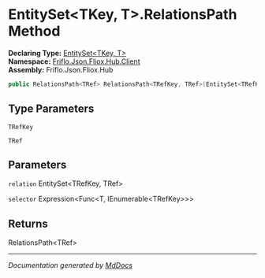 ﻿<!--  
  <auto-generated>   
    The contents of this file were generated by a tool.  
    Changes to this file may be list if the file is regenerated  
  </auto-generated>   
-->

# EntitySet\<TKey, T\>.RelationsPath Method

**Declaring Type:** [EntitySet\<TKey, T\>](../index.md)  
**Namespace:** [Friflo.Json.Fliox.Hub.Client](../../index.md)  
**Assembly:** Friflo.Json.Fliox.Hub

```csharp
public RelationsPath<TRef> RelationsPath<TRefKey, TRef>(EntitySet<TRefKey, TRef> relation, Expression<Func<T, IEnumerable<TRefKey>>> selector);
```

## Type Parameters

`TRefKey`

`TRef`

## Parameters

`relation`  EntitySet\<TRefKey, TRef\>

`selector`  Expression\<Func\<T, IEnumerable\<TRefKey\>\>\>

## Returns

RelationsPath\<TRef\>

___

*Documentation generated by [MdDocs](https://github.com/ap0llo/mddocs)*
